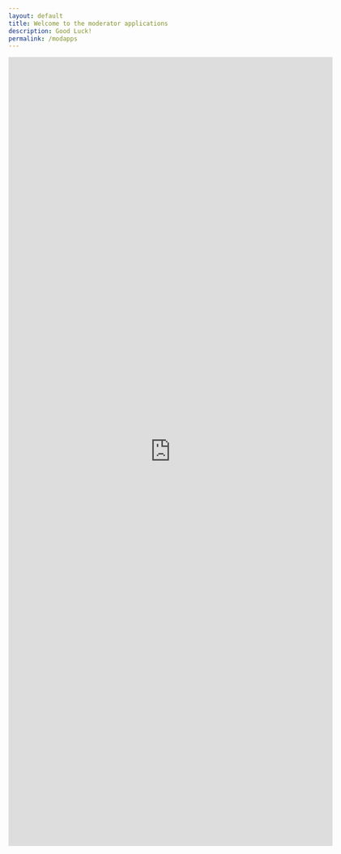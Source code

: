 ```yaml
---
layout: default
title: Welcome to the moderator applications
description: Good Luck!
permalink: /modapps
---
```


<iframe src="https://docs.google.com/forms/d/e/1FAIpQLSeOGE9ob61w3mb21tluxwbXL3OQeUY4onAExGGh5hPjqFMa3A/viewform?embedded=true" width="640" height="1558" frameborder="0" marginheight="0" marginwidth="0">Loading the application…</iframe>
